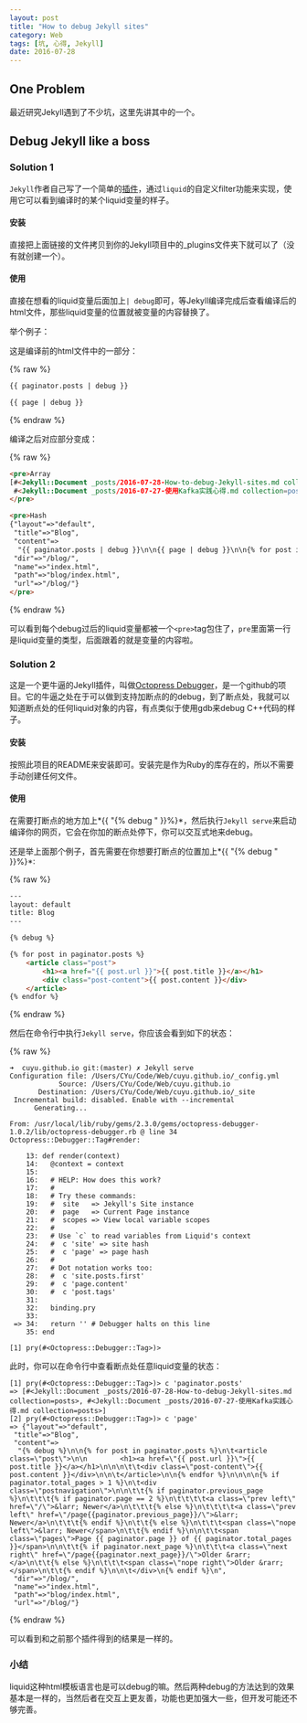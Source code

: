 ```yaml
---
layout: post
title: "How to debug Jekyll sites"
category: Web
tags: [坑, 心得, Jekyll]
date: 2016-07-28
---
```


## One Problem

最近研究Jekyll遇到了不少坑，这里先讲其中的一个。



## Debug Jekyll like a boss

### Solution 1

`Jekyll`作者自己写了一个简单的[插件](https://github.com/plusjade/jekyll-bootstrap/blob/master/_plugins/debug.rb)，通过`liquid`的自定义filter功能来实现，使用它可以看到编译时的某个liquid变量的样子。

#### 安装

直接把上面链接的文件拷贝到你的Jekyll项目中的_plugins文件夹下就可以了（没有就创建一个）。

#### 使用

直接在想看的liquid变量后面加上`| debug`即可，等Jekyll编译完成后查看编译后的html文件，那些liquid变量的位置就被变量的内容替换了。

举个例子：

这是编译前的html文件中的一部分：

{% raw %}

```html
{{ paginator.posts | debug }}

{{ page | debug }}
```

{% endraw %}

编译之后对应部分变成：

{% raw %}

```html
<pre>Array
[#<Jekyll::Document _posts/2016-07-28-How-to-debug-Jekyll-sites.md collection=posts>,
 #<Jekyll::Document _posts/2016-07-27-使用Kafka实践心得.md collection=posts>]
</pre>

<pre>Hash
{"layout"=>"default",
 "title"=>"Blog",
 "content"=>
  "{{ paginator.posts | debug }}\n\n{{ page | debug }}\n\n{% for post in paginator.posts %}\n\t<article class=\"post\">\n\n        <h1><a href=\"{{ post.url }}\">{{ post.title }}</a></h1>\n\n\n\t\t<div class=\"post-content\">{{ post.content }}</div>\n\n\t</article>\n\n{% endfor %}\n\n\n\n{% if paginator.total_pages > 1 %}\n\t<div class=\"postnavigation\">\n\n\t\t{% if paginator.previous_page %}\n\t\t\t{% if paginator.page == 2 %}\n\t\t\t\t<a class=\"prev left\" href=\"/\">&larr; Newer</a>\n\t\t\t{% else %}\n\t\t\t\t<a class=\"prev left\" href=\"/page{{paginator.previous_page}}/\">&larr; Newer</a>\n\t\t\t{% endif %}\n\t\t{% else %}\n\t\t\t<span class=\"nope left\">&larr; Newer</span>\n\t\t{% endif %}\n\n\t\t<span class=\"pages\">Page {{ paginator.page }} of {{ paginator.total_pages }}</span>\n\n\t\t{% if paginator.next_page %}\n\t\t\t<a class=\"next right\" href=\"/page{{paginator.next_page}}/\">Older &rarr;</a>\n\t\t{% else %}\n\t\t\t<span class=\"nope right\">Older &rarr;</span>\n\t\t{% endif %}\n\n\t</div>\n{% endif %}\n",
 "dir"=>"/blog/",
 "name"=>"index.html",
 "path"=>"blog/index.html",
 "url"=>"/blog/"}
</pre>
```

{% endraw %}

可以看到每个debug过后的liquid变量都被一个`<pre>`tag包住了，`pre`里面第一行是liquid变量的类型，后面跟着的就是变量的内容啦。

### Solution 2

这是一个更牛逼的Jekyll插件，叫做[Octopress Debugger](https://github.com/octopress/debugger)，是一个github的项目。它的牛逼之处在于可以做到支持加断点的的debug，到了断点处，我就可以知道断点处的任何liquid对象的内容，有点类似于使用gdb来debug C++代码的样子。

#### 安装

按照此项目的README来安装即可。安装完是作为Ruby的库存在的，所以不需要手动创建任何文件。

#### 使用

在需要打断点的地方加上*{{ "{% debug " }}%}*，然后执行`Jekyll serve`来启动编译你的网页，它会在你加的断点处停下，你可以交互式地来debug。

还是举上面那个例子，首先需要在你想要打断点的位置加上*{{ "{% debug " }}%}*:

{% raw %}

```html
---
layout: default
title: Blog
---

{% debug %}

{% for post in paginator.posts %}
	<article class="post">
        <h1><a href="{{ post.url }}">{{ post.title }}</a></h1>
		<div class="post-content">{{ post.content }}</div>
	</article>
{% endfor %}
```

{% endraw %}

然后在命令行中执行`Jekyll serve`，你应该会看到如下的状态：

{% raw %}

```shell
➜  cuyu.github.io git:(master) ✗ Jekyll serve
Configuration file: /Users/CYu/Code/Web/cuyu.github.io/_config.yml
            Source: /Users/CYu/Code/Web/cuyu.github.io
       Destination: /Users/CYu/Code/Web/cuyu.github.io/_site
 Incremental build: disabled. Enable with --incremental
      Generating...

From: /usr/local/lib/ruby/gems/2.3.0/gems/octopress-debugger-1.0.2/lib/octopress-debugger.rb @ line 34 Octopress::Debugger::Tag#render:

    13: def render(context)
    14:   @context = context
    15:
    16:   # HELP: How does this work?
    17:   #
    18:   # Try these commands:
    19:   #  site   => Jekyll's Site instance
    20:   #  page   => Current Page instance
    21:   #  scopes => View local variable scopes
    22:   #
    23:   # Use `c` to read variables from Liquid's context
    24:   #  c 'site' => site hash
    25:   #  c 'page' => page hash
    26:   #
    27:   # Dot notation works too:
    28:   #  c 'site.posts.first'
    29:   #  c 'page.content'
    30:   #  c 'post.tags'
    31:
    32:   binding.pry
    33:
 => 34:   return '' # Debugger halts on this line
    35: end

[1] pry(#<Octopress::Debugger::Tag>)>
```

此时，你可以在命令行中查看断点处任意liquid变量的状态：

```shell
[1] pry(#<Octopress::Debugger::Tag>)> c 'paginator.posts'
=> [#<Jekyll::Document _posts/2016-07-28-How-to-debug-Jekyll-sites.md collection=posts>, #<Jekyll::Document _posts/2016-07-27-使用Kafka实践心得.md collection=posts>]
[2] pry(#<Octopress::Debugger::Tag>)> c 'page'
=> {"layout"=>"default",
 "title"=>"Blog",
 "content"=>
  "{% debug %}\n\n{% for post in paginator.posts %}\n\t<article class=\"post\">\n\n        <h1><a href=\"{{ post.url }}\">{{ post.title }}</a></h1>\n\n\n\t\t<div class=\"post-content\">{{ post.content }}</div>\n\n\t</article>\n\n{% endfor %}\n\n\n\n{% if paginator.total_pages > 1 %}\n\t<div class=\"postnavigation\">\n\n\t\t{% if paginator.previous_page %}\n\t\t\t{% if paginator.page == 2 %}\n\t\t\t\t<a class=\"prev left\" href=\"/\">&larr; Newer</a>\n\t\t\t{% else %}\n\t\t\t\t<a class=\"prev left\" href=\"/page{{paginator.previous_page}}/\">&larr; Newer</a>\n\t\t\t{% endif %}\n\t\t{% else %}\n\t\t\t<span class=\"nope left\">&larr; Newer</span>\n\t\t{% endif %}\n\n\t\t<span class=\"pages\">Page {{ paginator.page }} of {{ paginator.total_pages }}</span>\n\n\t\t{% if paginator.next_page %}\n\t\t\t<a class=\"next right\" href=\"/page{{paginator.next_page}}/\">Older &rarr;</a>\n\t\t{% else %}\n\t\t\t<span class=\"nope right\">Older &rarr;</span>\n\t\t{% endif %}\n\n\t</div>\n{% endif %}\n",
 "dir"=>"/blog/",
 "name"=>"index.html",
 "path"=>"blog/index.html",
 "url"=>"/blog/"}
```

{% endraw %}

可以看到和之前那个插件得到的结果是一样的。

### 小结

liquid这种html模板语言也是可以debug的嘛。然后两种debug的方法达到的效果基本是一样的，当然后者在交互上更友善，功能也更加强大一些，但开发可能还不够完善。